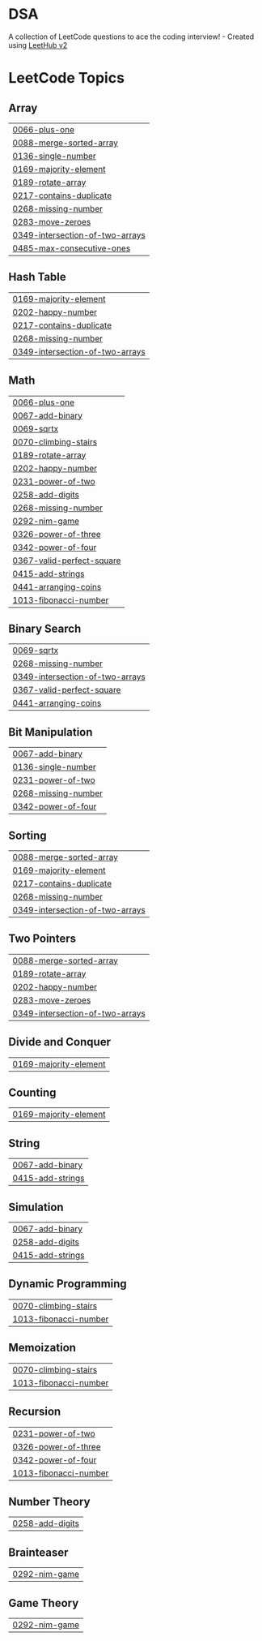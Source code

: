 # DSA
A collection of LeetCode questions to ace the coding interview! - Created using [LeetHub v2](https://github.com/arunbhardwaj/LeetHub-2.0)

<!---LeetCode Topics Start-->
# LeetCode Topics
## Array
|  |
| ------- |
| [0066-plus-one](https://github.com/SUMIT7288/DSA/tree/master/0066-plus-one) |
| [0088-merge-sorted-array](https://github.com/SUMIT7288/DSA/tree/master/0088-merge-sorted-array) |
| [0136-single-number](https://github.com/SUMIT7288/DSA/tree/master/0136-single-number) |
| [0169-majority-element](https://github.com/SUMIT7288/DSA/tree/master/0169-majority-element) |
| [0189-rotate-array](https://github.com/SUMIT7288/DSA/tree/master/0189-rotate-array) |
| [0217-contains-duplicate](https://github.com/SUMIT7288/DSA/tree/master/0217-contains-duplicate) |
| [0268-missing-number](https://github.com/SUMIT7288/DSA/tree/master/0268-missing-number) |
| [0283-move-zeroes](https://github.com/SUMIT7288/DSA/tree/master/0283-move-zeroes) |
| [0349-intersection-of-two-arrays](https://github.com/SUMIT7288/DSA/tree/master/0349-intersection-of-two-arrays) |
| [0485-max-consecutive-ones](https://github.com/SUMIT7288/DSA/tree/master/0485-max-consecutive-ones) |
## Hash Table
|  |
| ------- |
| [0169-majority-element](https://github.com/SUMIT7288/DSA/tree/master/0169-majority-element) |
| [0202-happy-number](https://github.com/SUMIT7288/DSA/tree/master/0202-happy-number) |
| [0217-contains-duplicate](https://github.com/SUMIT7288/DSA/tree/master/0217-contains-duplicate) |
| [0268-missing-number](https://github.com/SUMIT7288/DSA/tree/master/0268-missing-number) |
| [0349-intersection-of-two-arrays](https://github.com/SUMIT7288/DSA/tree/master/0349-intersection-of-two-arrays) |
## Math
|  |
| ------- |
| [0066-plus-one](https://github.com/SUMIT7288/DSA/tree/master/0066-plus-one) |
| [0067-add-binary](https://github.com/SUMIT7288/DSA/tree/master/0067-add-binary) |
| [0069-sqrtx](https://github.com/SUMIT7288/DSA/tree/master/0069-sqrtx) |
| [0070-climbing-stairs](https://github.com/SUMIT7288/DSA/tree/master/0070-climbing-stairs) |
| [0189-rotate-array](https://github.com/SUMIT7288/DSA/tree/master/0189-rotate-array) |
| [0202-happy-number](https://github.com/SUMIT7288/DSA/tree/master/0202-happy-number) |
| [0231-power-of-two](https://github.com/SUMIT7288/DSA/tree/master/0231-power-of-two) |
| [0258-add-digits](https://github.com/SUMIT7288/DSA/tree/master/0258-add-digits) |
| [0268-missing-number](https://github.com/SUMIT7288/DSA/tree/master/0268-missing-number) |
| [0292-nim-game](https://github.com/SUMIT7288/DSA/tree/master/0292-nim-game) |
| [0326-power-of-three](https://github.com/SUMIT7288/DSA/tree/master/0326-power-of-three) |
| [0342-power-of-four](https://github.com/SUMIT7288/DSA/tree/master/0342-power-of-four) |
| [0367-valid-perfect-square](https://github.com/SUMIT7288/DSA/tree/master/0367-valid-perfect-square) |
| [0415-add-strings](https://github.com/SUMIT7288/DSA/tree/master/0415-add-strings) |
| [0441-arranging-coins](https://github.com/SUMIT7288/DSA/tree/master/0441-arranging-coins) |
| [1013-fibonacci-number](https://github.com/SUMIT7288/DSA/tree/master/1013-fibonacci-number) |
## Binary Search
|  |
| ------- |
| [0069-sqrtx](https://github.com/SUMIT7288/DSA/tree/master/0069-sqrtx) |
| [0268-missing-number](https://github.com/SUMIT7288/DSA/tree/master/0268-missing-number) |
| [0349-intersection-of-two-arrays](https://github.com/SUMIT7288/DSA/tree/master/0349-intersection-of-two-arrays) |
| [0367-valid-perfect-square](https://github.com/SUMIT7288/DSA/tree/master/0367-valid-perfect-square) |
| [0441-arranging-coins](https://github.com/SUMIT7288/DSA/tree/master/0441-arranging-coins) |
## Bit Manipulation
|  |
| ------- |
| [0067-add-binary](https://github.com/SUMIT7288/DSA/tree/master/0067-add-binary) |
| [0136-single-number](https://github.com/SUMIT7288/DSA/tree/master/0136-single-number) |
| [0231-power-of-two](https://github.com/SUMIT7288/DSA/tree/master/0231-power-of-two) |
| [0268-missing-number](https://github.com/SUMIT7288/DSA/tree/master/0268-missing-number) |
| [0342-power-of-four](https://github.com/SUMIT7288/DSA/tree/master/0342-power-of-four) |
## Sorting
|  |
| ------- |
| [0088-merge-sorted-array](https://github.com/SUMIT7288/DSA/tree/master/0088-merge-sorted-array) |
| [0169-majority-element](https://github.com/SUMIT7288/DSA/tree/master/0169-majority-element) |
| [0217-contains-duplicate](https://github.com/SUMIT7288/DSA/tree/master/0217-contains-duplicate) |
| [0268-missing-number](https://github.com/SUMIT7288/DSA/tree/master/0268-missing-number) |
| [0349-intersection-of-two-arrays](https://github.com/SUMIT7288/DSA/tree/master/0349-intersection-of-two-arrays) |
## Two Pointers
|  |
| ------- |
| [0088-merge-sorted-array](https://github.com/SUMIT7288/DSA/tree/master/0088-merge-sorted-array) |
| [0189-rotate-array](https://github.com/SUMIT7288/DSA/tree/master/0189-rotate-array) |
| [0202-happy-number](https://github.com/SUMIT7288/DSA/tree/master/0202-happy-number) |
| [0283-move-zeroes](https://github.com/SUMIT7288/DSA/tree/master/0283-move-zeroes) |
| [0349-intersection-of-two-arrays](https://github.com/SUMIT7288/DSA/tree/master/0349-intersection-of-two-arrays) |
## Divide and Conquer
|  |
| ------- |
| [0169-majority-element](https://github.com/SUMIT7288/DSA/tree/master/0169-majority-element) |
## Counting
|  |
| ------- |
| [0169-majority-element](https://github.com/SUMIT7288/DSA/tree/master/0169-majority-element) |
## String
|  |
| ------- |
| [0067-add-binary](https://github.com/SUMIT7288/DSA/tree/master/0067-add-binary) |
| [0415-add-strings](https://github.com/SUMIT7288/DSA/tree/master/0415-add-strings) |
## Simulation
|  |
| ------- |
| [0067-add-binary](https://github.com/SUMIT7288/DSA/tree/master/0067-add-binary) |
| [0258-add-digits](https://github.com/SUMIT7288/DSA/tree/master/0258-add-digits) |
| [0415-add-strings](https://github.com/SUMIT7288/DSA/tree/master/0415-add-strings) |
## Dynamic Programming
|  |
| ------- |
| [0070-climbing-stairs](https://github.com/SUMIT7288/DSA/tree/master/0070-climbing-stairs) |
| [1013-fibonacci-number](https://github.com/SUMIT7288/DSA/tree/master/1013-fibonacci-number) |
## Memoization
|  |
| ------- |
| [0070-climbing-stairs](https://github.com/SUMIT7288/DSA/tree/master/0070-climbing-stairs) |
| [1013-fibonacci-number](https://github.com/SUMIT7288/DSA/tree/master/1013-fibonacci-number) |
## Recursion
|  |
| ------- |
| [0231-power-of-two](https://github.com/SUMIT7288/DSA/tree/master/0231-power-of-two) |
| [0326-power-of-three](https://github.com/SUMIT7288/DSA/tree/master/0326-power-of-three) |
| [0342-power-of-four](https://github.com/SUMIT7288/DSA/tree/master/0342-power-of-four) |
| [1013-fibonacci-number](https://github.com/SUMIT7288/DSA/tree/master/1013-fibonacci-number) |
## Number Theory
|  |
| ------- |
| [0258-add-digits](https://github.com/SUMIT7288/DSA/tree/master/0258-add-digits) |
## Brainteaser
|  |
| ------- |
| [0292-nim-game](https://github.com/SUMIT7288/DSA/tree/master/0292-nim-game) |
## Game Theory
|  |
| ------- |
| [0292-nim-game](https://github.com/SUMIT7288/DSA/tree/master/0292-nim-game) |
<!---LeetCode Topics End-->